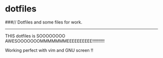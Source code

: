 dotfiles
========
###// Dotfiles and some files for work.

------------------------

THIS dotfiles is SOOOOOOOO AWESOOOOOOOMMMMMMMEEEEEEEEEE!!!!!!!!!!

Working perfect with vim and GNU screen !!
